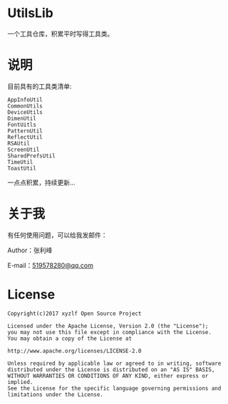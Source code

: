 # UtilsLib
一个工具仓库，积累平时写得工具类。

# 说明

目前具有的工具类清单:
	
	AppInfoUtil
    CommonUtils
    DeviceUtils
    DimenUtil
    FontUitls
    PatternUtil
    ReflectUtil
    RSAUtil
    ScreenUtil
    SharedPrefsUtil
    TimeUtil
    ToastUtil

一点点积累，持续更新...

# 关于我
有任何使用问题，可以给我发邮件：

Author：张利峰

E-mail：519578280@qq.com

# License

    Copyright(c)2017 xyzlf Open Source Project

    Licensed under the Apache License, Version 2.0 (the "License");
    you may not use this file except in compliance with the License.
    You may obtain a copy of the License at

    http://www.apache.org/licenses/LICENSE-2.0

    Unless required by applicable law or agreed to in writing, software
    distributed under the License is distributed on an "AS IS" BASIS,
    WITHOUT WARRANTIES OR CONDITIONS OF ANY KIND, either express or implied.
    See the License for the specific language governing permissions and
    limitations under the License.
